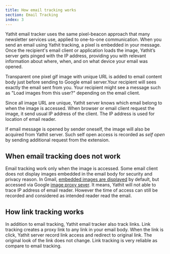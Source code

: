 ```yaml
---
title: How email tracking works
section: Email Tracking
index: 3
---
```




Yathit email tracker uses the same pixel-beacon approach that many newsletter services use, applied to one-to-one communication. When you send an email using Yathit tracking, a pixel is embedded in your message. Once the recipient's email client or application loads the image, Yathit’s server gets pinged with the IP address, providing you with relevant information about where, when, and on what device your email was opened.

Transparent one pixel gif image with unique URL is added to email content body just before sending to Google email server.Your recipient will sees exactly the email sent from you. Your recipient might see a message such as "Load images from this user?" depending on the email client.

Since all image URL are unique, Yathit server knows which email belong to when the image is accessed. When browser or email client request the image, it send usual IP address of the client. The IP address is used for location of email reader.

If email message is opened by sender oneself, the image will also be acquired from Yathit server. Such self open access is recorded as _self open_ by sending additional request from the extension.

## When email tracking does not work

Email tracking work only when the image is accessed. Some email client does not display images embedded in the email body for security and privacy reason. In Gmail, [embedded images are displayed](http://gmailblog.blogspot.sg/2013/12/images-now-showing.html) by default, but accessed via Google [image proxy sever](https://support.google.com/mail/answer/145919?p=display_images&rd=1). It means, Yathit will not able to trace IP address of email reader. However the time of access can still be recorded and considered as intended reader read the email.

## How link tracking works

In addition to email tracking, Yathit email tracker also track links. Link tracking creates a proxy link to any link in your email body. When the link is click, Yathit server record link access and redirect to original link. The original look of the link does not change. Link tracking is very reliable as compare to email tracking.



